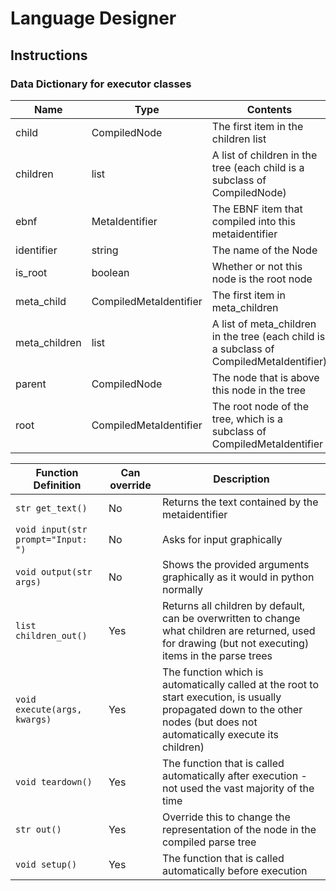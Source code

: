 # Language Designer


## Instructions


### Data Dictionary for executor classes
Name | Type | Contents
--- | --- | ---
child | CompiledNode | The first item in the children list
children | list | A list of children in the tree (each child is a subclass of CompiledNode)
ebnf | MetaIdentifier | The EBNF item that compiled into this metaidentifier
identifier | string | The name of the Node
is_root | boolean | Whether or not this node is the root node
meta_child | CompiledMetaIdentifier | The first item in meta_children
meta_children | list | A list of meta_children in the tree (each child is a subclass of CompiledMetaIdentifier)
parent | CompiledNode | The node that is above this node in the tree
root | CompiledMetaIdentifier | The root node of the tree, which is a subclass of CompiledMetaIdentifier

Function Definition | Can override | Description
--- | --- | ---
```str get_text()``` | No | Returns the text contained by the metaidentifier
```void input(str prompt="Input: ")``` | No | Asks for input graphically
```void output(str args)``` | No | Shows the provided arguments graphically as it would in python normally
```list children_out()``` | Yes | Returns all children by default, can be overwritten to change what children are returned, used for drawing (but not executing) items in the parse trees
```void execute(args, kwargs)``` | Yes | The function which is automatically called at the root to start execution, is usually propagated down to the other nodes (but does not automatically execute its children)
```void teardown()``` | Yes | The function that is called automatically after execution - not used the vast majority of the time
```str out()``` | Yes | Override this to change the representation of the node in the compiled parse tree
```void setup()``` | Yes | The function that is called automatically before execution
